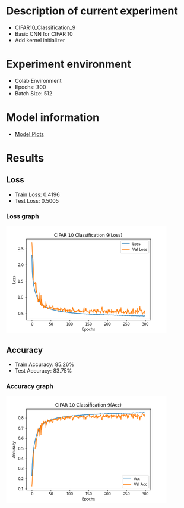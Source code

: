 # Description of current experiment
- CIFAR10_Classification_9
- Basic CNN for CIFAR 10
- Add kernel initializer

# Experiment environment
- Colab Environment
- Epochs: 300
- Batch Size: 512

# Model information
- [Model Plots](model.png)

# Results
## Loss
- Train Loss: 0.4196
- Test Loss: 0.5005

### Loss graph
  ![](Loss_Result.png)

## Accuracy
- Train Accuracy: 85.26%
- Test Accuracy: 83.75%

### Accuracy graph
  ![](Accuracy_Result.png)
